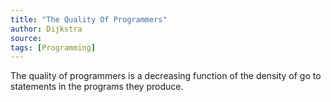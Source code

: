 ```yaml
---
title: "The Quality Of Programmers"
author: Dijkstra
source:
tags: [Programming]
---
```


The quality of programmers is a decreasing function of the density of go to statements in the programs they produce.
